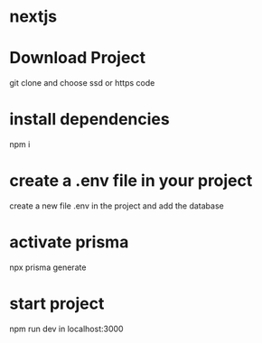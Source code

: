 # nextjs

# Download Project
git clone and choose ssd or https code

# install dependencies 
npm i

# create a .env file in your project
create a new file .env in the project and add the database 

# activate prisma
npx prisma generate 

# start project
npm run dev in localhost:3000

